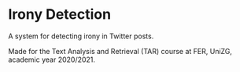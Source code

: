 # Irony Detection

A system for detecting irony in Twitter posts.

Made for the Text Analysis and Retrieval (TAR) course at FER, UniZG, academic year 2020/2021.